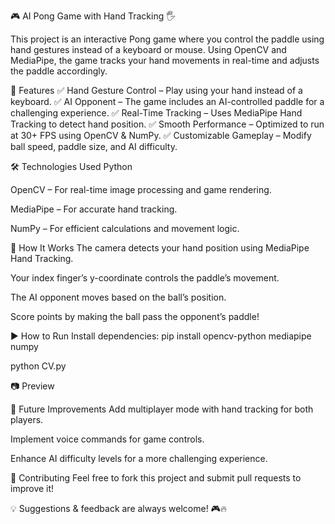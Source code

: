 🎮 AI Pong Game with Hand Tracking 🖐️

This project is an interactive Pong game where you control the paddle using hand gestures instead of a keyboard or mouse. Using OpenCV and MediaPipe, the game tracks your hand movements in real-time and adjusts the paddle accordingly.

🚀 Features
✅ Hand Gesture Control – Play using your hand instead of a keyboard.
✅ AI Opponent – The game includes an AI-controlled paddle for a challenging experience.
✅ Real-Time Tracking – Uses MediaPipe Hand Tracking to detect hand position.
✅ Smooth Performance – Optimized to run at 30+ FPS using OpenCV & NumPy.
✅ Customizable Gameplay – Modify ball speed, paddle size, and AI difficulty.

🛠️ Technologies Used
Python

OpenCV – For real-time image processing and game rendering.

MediaPipe – For accurate hand tracking.

NumPy – For efficient calculations and movement logic.

📌 How It Works
The camera detects your hand position using MediaPipe Hand Tracking.

Your index finger’s y-coordinate controls the paddle’s movement.

The AI opponent moves based on the ball’s position.

Score points by making the ball pass the opponent’s paddle!

▶️ How to Run
Install dependencies:
pip install opencv-python mediapipe numpy

python CV.py



📷 Preview

📌 Future Improvements
Add multiplayer mode with hand tracking for both players.

Implement voice commands for game controls.

Enhance AI difficulty levels for a more challenging experience.

🤝 Contributing
Feel free to fork this project and submit pull requests to improve it!

💡 Suggestions & feedback are always welcome! 🎮🔥
